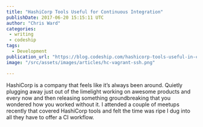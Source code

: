 ```yaml
---
title: "HashiCorp Tools Useful for Continuous Integration"
publishDate: 2017-06-20 15:15:11 UTC
author: "Chris Ward"
categories:
 - writing
 - codeship
tags:
  - Development
publication_url: "https://blog.codeship.com/hashicorp-tools-useful-in-ci/"
image: "/src/assets/images/articles/hc-vagrant-ssh.png"

---
```

HashiCorp is a company that feels like it’s always been around. Quietly plugging away just out of the limelight working on awesome products and every now and then releasing something groundbreaking that you wondered how you worked without it. I attended a couple of meetups recently that covered HashiCorp tools and felt the time was ripe I dug into all they have to offer a CI workflow.

